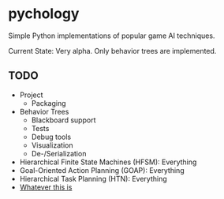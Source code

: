 pychology
=========

Simple Python implementations of popular game AI techniques.

Current State: Very alpha. Only behavior trees are implemented.


TODO
----

* Project
  * Packaging
* Behavior Trees
  * Blackboard support
  * Tests
  * Debug tools
  * Visualization
  * De-/Serialization
* Hierarchical Finite State Machines (HFSM): Everything
* Goal-Oriented Action Planning (GOAP): Everything
* Hierarchical Task Planning (HTN): Everything
* [Whatever this is](https://www.youtube.com/watch?v=Z-xU96pAuqs)
